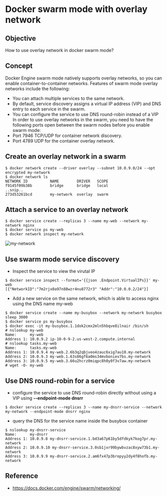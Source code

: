 Docker swarm mode with overlay network
=====

## Objective
How to use overlay network in docker swarm mode?

## Concept
Docker Engine swarm mode natively supports overlay networks, so you can enable container-to-container networks.
Features of swarm mode overlay networks include the following:
- You can attach multiple services to the same network.
- By default, service discovery assigns a virtual IP address (VIP) and DNS entry to each service in the swarm.
- You can configure the service to use DNS round-robin instead of a VIP
In order to use overlay networks in the swarm, you need to have the following ports open between the swarm nodes before you enable swarm mode:
- Port 7946 TCP/UDP for container network discovery.
- Port 4789 UDP for the container overlay network.

## Create an overlay network in a swarm
```
$ docker network create --driver overlay --subnet 10.0.9.0/24 --opt encrypted my-network
$ docker network ls
NETWORK ID          NAME        DRIVER   SCOPE
f9145f09b38b        bridge      bridge   local
..snip..
273d53261bcd        my-network  overlay  swarm
```
## Attach a service to an overlay network
```
$ docker service create --replicas 3 --name my-web --network my-network nginx
$ docker service ps my-web
$ docker network inspect my-network
```

![my-network](https://docs.docker.com/engine/swarm/images/service-vip.png)

## Use swarm mode service discovery
- Inspect the service to view the virutal IP
```
$ docker service inspect --format='{{json .Endpoint.VirtualIPs}}' my-web
[{"NetworkID":"7m2rjx0a97n88wzr4nu8772r3" "Addr":"10.0.0.2/24"}]
```
- Add a new service on the same network, which is able to access nginx using the DNS name my-web
```
$ docker service create --name my-busybox --network my-network busybox sleep 3000
$ docker service ps my-busybox
$ docker exec -it my-busybox.1.1dok2cmx2mln5hbqve8ilnair /bin/sh
# nslookup my-web
Name:      my-web
Address 1: 10.0.9.2 ip-10-0-9-2.us-west-2.compute.internal
# nslookup tasks.my-web
Name:      tasks.my-web
Address 1: 10.0.9.4 my-web.2.6b3q2qbjveo4zauc6xig7au10.my-network
Address 2: 10.0.9.3 my-web.1.63s86gf6a0ms34mvboniev7bs.my-network
Address 3: 10.0.9.5 my-web.3.66u2hcrz0miqpc8h0y0f3v7aw.my-network
# wget -O- my-web
```

## Use DNS round-robin for a service
- configure the service to use DNS round-robin directly without using a VIP using **--endpoint-mode dnsrr** 
```
$ docker service create --replicas 3 --name my-dnsrr-service --network my-network --endpoint-mode dnsrr nginx
```
-  query the DNS for the service name inside the busybox container
```
$ nslookup my-dnsrr-service
Name:      my-dnsrr
Address 1: 10.0.9.8 my-dnsrr-service.1.bd3a67p61by5dfdkyk7kog7pr.my-network
Address 2: 10.0.9.10 my-dnsrr-service.3.0sb1jxr99bywbvzac8xyw73b1.my-network
Address 3: 10.0.9.9 my-dnsrr-service.2.am6fx47p3bropyy2dy4f8hofb.my-network
```
## Reference
- https://docs.docker.com/engine/swarm/networking/
